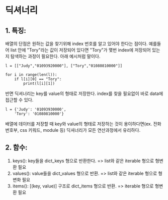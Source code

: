 # 딕셔너리

## 1. 특징:
배열의 단점은 원하는 값을 찾기위해 index 번호를 알고 있어야 한다는 점이다.
예를들어 list 안에 "Tory"라는 값이 저장되어 있다면 "Tory"가 몇번 index에 저장되어 있는지 탐색하는 과정이 필요한다.
아래 예시처럼 말이다.

```
l = [["Judy","01093920000"], ["Tory","01080810000"]]

for i in range(len(l)):
    if l[i][0] == "Tory":
        print(l[i][1]) 
```

반면 딕셔너리는 key를 value의 형태로 저장한다. index를 찾을 필요없이 바로 data에 접근할 수 있다.
```
l = {'Judy': '01093930000', 
    'Tory': '01080810000'}
```

배열에 데이터를 저장할 때 key와 value의 형태로 저장하는 것이 용이하다면(ex. 전화번호부, css 키워드, module 등) 딕셔너리가 모든 연산과정에서
유리하다.


## 2. 함수:
1. keys(): key들을 dict_keys 형으로 반환한다. => list와 같은 iterable 형으로 형변환 필요
2. values(): value들을 dict_values 형으로 반환. => list와 같은 iterable 형으로 형변화 필요
3. items(): [(key, value)] 구조로 dict_items 형으로 반환. => iterable 형으로 형변환 필요
    
